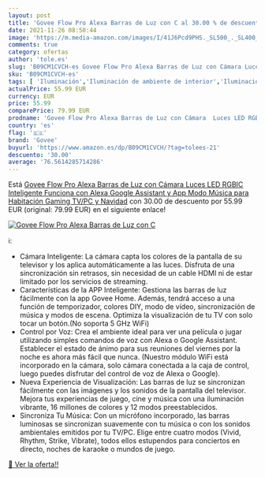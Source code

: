 ```yaml
---
layout: post
title: 'Govee Flow Pro Alexa Barras de Luz con C al 30.00 % de descuento'
date: 2021-11-26 08:50:44
image: 'https://m.media-amazon.com/images/I/41J6Pcd9PHS._SL500_._SL400_.jpg'
comments: true
category: ofertas
author: 'tole.es'
slug: 'B09CM1CVCH-es Govee Flow Pro Alexa Barras de Luz con Cámara Luces LED...'
sku: 'B09CM1CVCH-es'
tags: [ 'Iluminación','Iluminación de ambiente de interior','Iluminación de interior','Iluminación decorativa y para usos específicos de interior','alexa','govee', ]
actualPrice: 55.99 EUR
currency: EUR
price: 55.99
comparePrice: 79.99 EUR
prodname: 'Govee Flow Pro Alexa Barras de Luz con Cámara  Luces LED RGBIC Inteligente Funciona con Alexa Google Assistant y App  Modo Música para Habitación Gaming  TV/PC y Navidad'
country: 'es'
flag: '🇪🇸'
brand: 'Govee'
buyurl: 'https://www.amazon.es/dp/B09CM1CVCH/?tag=tolees-21'
descuento: '30.00'
average: '76.5614285714286'
---
```


Está [Govee Flow Pro Alexa Barras de Luz con Cámara  Luces LED RGBIC Inteligente Funciona con Alexa Google Assistant y App  Modo Música para Habitación Gaming  TV/PC y Navidad](https://www.amazon.es/dp/B09CM1CVCH/?tag=tolees-21) con 30.00 de descuento por 55.99 EUR (original: 79.99 EUR) en el siguiente enlace!

[![Govee Flow Pro Alexa Barras de Luz con C](https://m.media-amazon.com/images/I/41J6Pcd9PHS._SL500_._SL400_.jpg)](https://www.amazon.es/dp/B09CM1CVCH/?tag=tolees-21)

ℹ️:

- Cámara Inteligente: La cámara capta los colores de la pantalla de su televisor y los aplica automáticamente a las luces. Disfruta de una sincronización sin retrasos, sin necesidad de un cable HDMI ni de estar limitado por los servicios de streaming.
- Características de la APP Inteligente: Gestiona las barras de luz fácilmente con la app Govee Home. Además, tendrá acceso a una función de temporizador, colores DIY, modo de vídeo, sincronización de música y modos de escena. Optimiza la visualización de tu TV con solo tocar un botón.(No soporta 5 GHz WiFi)
- Control por Voz: Crea el ambiente ideal para ver una película o jugar utilizando simples comandos de voz con Alexa o Google Assistant. Establecer el estado de ánimo para sus reuniones del viernes por la noche es ahora más fácil que nunca. (Nuestro módulo WiFi está incorporado en la cámara, solo cámara conectada a la caja de control, luego puedes disfrutar del control de voz de Alexa o Google).
- Nueva Experiencia de Visualización: Las barras de luz se sincronizan fácilmente con las imágenes y los sonidos de la pantalla del televisor. Mejora tus experiencias de juego, cine y música con una iluminación vibrante, 16 millones de colores y 12 modos preestablecidos.
- Sincroniza Tu Música: Con un micrófono incorporado, las barras luminosas se sincronizan suavemente con tu música o con los sonidos ambientales emitidos por tu TV/PC. Elige entre cuatro modos (Vivid, Rhythm, Strike, Vibrate), todos ellos estupendos para conciertos en directo, noches de karaoke o mundos de juego.

[🛒 Ver la oferta!!](https://www.amazon.es/dp/B09CM1CVCH/?tag=tolees-21)
